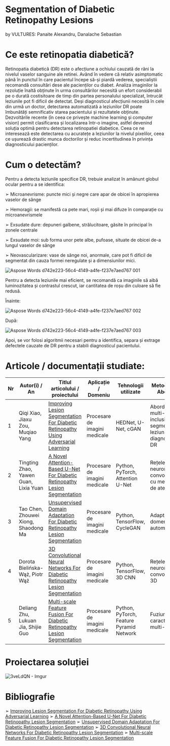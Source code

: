 # Segmentation of Diabetic Retinopathy Lesions 
 by VULTURES: Panaite Alexandru, Danalache Sebastian

# Ce este retinopatia diabetică?
Retinopatia diabetică (DR) este o afecțiune a ochiului cauzată de răni la nivelul vaselor sanguine ale retinei. Având în vedere că relativ asimptomatic până în punctul în care pacientul începe să-și piardă vederea, specialiștii recomandă consultări dese ale pacienților cu diabet. Analiza imaginilor la rezoluție înaltă obținute în urma consultărilor necesită un efort considerabil pe o durată costisitoare de timp din partea personalului specializat, întrucât leziunile pot fi dificil de detectat. Deși diagnosticul afecțiunii necesită în cele din urmă un doctor, detectarea automatizată a leziunilor DR poate îmbunătăți semnificativ starea pacientului și rezultatele obținute. Dezvoltările recente (în ceea ce privește machine learning și computer vision) permit clasificarea și localizarea într-o imagine, astfel devenind soluția optimă pentru detectarea retinopatiei diabetice. Ceea ce ne interesează este detectarea cu acuratețe a leziunilor la nivelul pixelilor, ceea ce ușurează drastic munca doctorilor și reduc incertitudinea în privința diagnosticului pacienților.


# Cum o detectăm?

Pentru a detecta leziunile specifice DR, trebuie analizat în amănunt globul ocular pentru a se identifica:

➢ Microanevrisme: puncte mici și negre care apar de obicei în apropierea vaselor de sânge 

➢ Hemoragii: se manifestă ca pete mari, roșii și mai difuze în comparație cu microanevrismele 

➢ Exsudate dure: depuneri galbene, strălucitoare, găsite în principal în zonele centrale 

➢ Exsudate moi: sub forma unor pete albe, pufoase, situate de obicei de-a lungul vaselor de sânge 

➢ Neovascularizare: vase de sânge noi, anormale, care pot fi dificil de segmentat din cauza formei neregulate și a dimensiunilor mici.

![Aspose Words d742e223-56c4-4149-a4fe-f237e7aed767 001](https://github.com/user-attachments/assets/82bae987-8a91-457a-82e5-a7ee8b350e58)

Pentru a detecta leziunile mai eficient, se recomandă ca imaginile să aibă luminozitatea și contrastul crescut, iar cantitatea de roșu din culoare să fie redusă.

Înainte:

![Aspose Words d742e223-56c4-4149-a4fe-f237e7aed767 002](https://github.com/user-attachments/assets/2429763d-c379-4b9f-8882-3ab8a0c204ec)

După:

![Aspose Words d742e223-56c4-4149-a4fe-f237e7aed767 003](https://github.com/user-attachments/assets/9c11e156-d09f-49b7-8d0f-eda83e2b5d85)

Apoi, se vor folosi algoritmii necesari pentru a identifica, separa și extrage defectele cauzate de DR pentru a stabili diagnosticul pacientului.

# Articole / documentații studiate:


| Nr | Autor(i) / An                         | Titlul articolului / proiectului                                                                                                                                    | Aplicație / Domeniu           | Tehnologii utilizate                     | Metodologie / Abordare                                                       | Rezultate                                                                                        | Limitări                                                                           | Comentarii suplimentare                                      |
| -- | ------------------------------------- | ------------------------------------------------------------------------------------------------------------------------------------------------------------------- | ----------------------------- | ---------------------------------------- | ---------------------------------------------------------------------------- | ------------------------------------------------------------------------------------------------ | ---------------------------------------------------------------------------------- | ------------------------------------------------------------ |
| 1  | Qiqi Xiao, Jiaxu Zou, Muqiao Yang     | [Improving Lesion Segmentation For Diabetic Retinopathy Using Adversarial Learning](https://arxiv.org/pdf/2007.13854v1)                                             | Procesare de imagini medicale | HEDNet, U-Net, cGAN                      | Abordare multi-tasking, inclusiv segmentarea leziunilor și diagnosticarea DR | o abordare multi-tasking bazată pe identificarea și detectarea leziunilor DR de pe globul ocular | Dependență de dataset, Complexitatea computațională                                | \-                                                           |
| 2  | Tingting Zhao, Yawen Guan, Lixia Yuan | [A Novel Attention-Based U-Net For Diabetic Retinopathy Lesion Segmentation](https://www.frontiersin.org/journals/medicine/articles/10.3389/fmed.2023.1309795/full) | Procesare de imagini medicale | Python, PyTorch, Attention U-Net         | Rețele neuronale convoluționale cu mecanisme de atenție                      | Îmbunătățirea semnificativă a preciziei în zonele cu margini neclare                             | Necesită un set de date mare pentru antrenare, variabilitatea calității imaginilor | \-                                                           |
| 3  | Tao Chen, Zhouwei Xiong, Shaodong Ma  | [Unsupervised Domain Adaptation For Diabetic Retinopathy Lesion Segmentation](https://pmc.ncbi.nlm.nih.gov/articles/PMC11130363/)                                   | Procesare de imagini medicale | Python, TensorFlow, CycleGAN             | Adaptare de domeniu 100% automatizată                                        | Performanță competitivă pe seturi de date noi                                                    | Depinde de calitatea datelor de sursă, poate fi mai puțin calitativă segmentarea   | Poate fi util pentru a reduce efortul de etichetare.         |
| 4  | Dorota Bielińska-Wąż, Piotr Wąż       | [3D Convolutional Neural Networks For Diabetic Retinopathy Lesion Segmentation](https://www.mdpi.com/2075-4426/12/9/1454)                                           | Procesare de imagini medicale | Python, TensorFlow, 3D CNN               | Rețele neuronale convoluționale 3D                                           | Exploatarea informației 3D pentru o segmentare mai precisă                                       | Necesită imagini 3D de înaltă calitate, timp, resurse și mentenanță costisitoare   | Poate fi extins la alte tipuri de leziuni oculare.           |
| 5  | Deliang Zhu, Lukuan Jia, Shijie Guo   | [Multi-scale Feature Fusion For Diabetic Retinopathy Lesion Segmentation](https://pmc.ncbi.nlm.nih.gov/articles/PMC9777401/)                                        | Procesare de imagini medicale | Python, PyTorch, Feature Pyramid Network | Fuziunea caracteristicilor multi-scală                                       | Îmbunătățirea detectării leziunilor de diferite dimensiuni                                       | Sensibil la zgomotul din imagini, calitate slabă, Interpretabilitatea rezultatelor | Poate beneficia de o preprocesare mai avansată a imaginilor. |



# Proiectarea soluției

![3veLdQN - Imgur](https://github.com/user-attachments/assets/911afdf6-9308-4568-82e8-06edd8746ae9)

# Bibliografie 

 ➢ [Improving Lesion Segmentation For Diabetic Retinopathy Using Adversarial Learning](https://arxiv.org/pdf/2007.13854v1)
➢ [A Novel Attention-Based U-Net For Diabetic Retinopathy Lesion Segmentation](https://www.frontiersin.org/journals/medicine/articles/10.3389/fmed.2023.1309795/full)
➢ [Unsupervised Domain Adaptation For Diabetic Retinopathy Lesion Segmentation](https://pmc.ncbi.nlm.nih.gov/articles/PMC11130363/)
➢ [3D Convolutional Neural Networks For Diabetic Retinopathy Lesion Segmentation](https://www.mdpi.com/2075-4426/12/9/1454)
➢ [Multi-scale Feature Fusion For Diabetic Retinopathy Lesion Segmentation](https://pmc.ncbi.nlm.nih.gov/articles/PMC9777401/)

